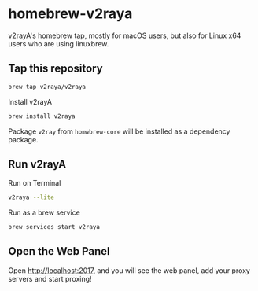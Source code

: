 # homebrew-v2raya

v2rayA's homebrew tap, mostly for macOS users, but also for Linux x64 users who are using linuxbrew.

## Tap this repository

```bash
brew tap v2raya/v2raya
```

Install v2rayA

```bash
brew install v2raya
```

Package `v2ray` from `homwbrew-core` will be installed as a dependency package.

## Run v2rayA

Run on Terminal

```bash
v2raya --lite
```

Run as a brew service

```bash
brew services start v2raya
```

## Open the Web Panel

Open <http://localhost:2017>, and you will see the web panel, add your proxy servers and start proxing!
